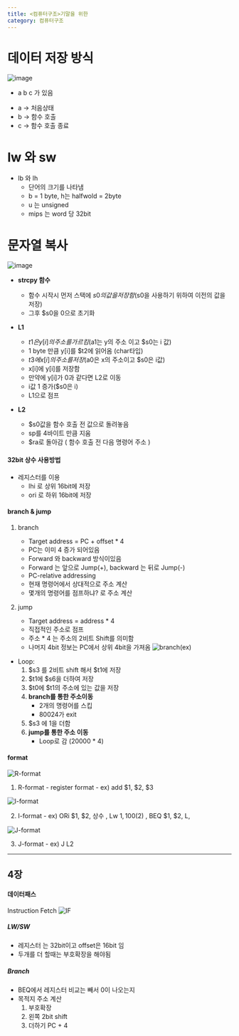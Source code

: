 ```yaml
---
title: <컴퓨터구조>기말을 위한
category: 컴퓨터구조
---
```


# 데이터 저장 방식

![image](https://user-images.githubusercontent.com/51310308/236684853-d6d665de-06d5-42e3-8f34-aaa0c071c166.png)

* a b c 가 있음
- a -> 처음상태
- b -> 함수 호출
- c -> 함수 호출 종료

# lw 와 sw

- lb 와 lh
    - 단어의 크기를 나타냄
    - b = 1 byte, h는 halfwold = 2byte
    - u 는 unsigned
    - mips 는 word 당 32bit


# 문자열 복사

![image](https://user-images.githubusercontent.com/51310308/236685085-e4ee6297-7188-4121-9edc-ad5600d268df.png)

- **strcpy 함수**
    - 함수 시작시 먼저 스택에 $s0 의 값을 저장함 ($s0을 사용하기 위하여 이전의 값을 저장)
    - 그후 $s0을 0으로 초기화 

- **L1**
    - $t1 은 y[i]의 주소를 가르킴 ($a1는 y의 주소 이고 $s0는 i 값)
    - 1 byte 만큼 y[i]를 $t2에 읽어옴 (char타입)
    - $t3 에 x[i]의 주소를 저장($a0은 x의 주소이고 $s0은 i값)
    - x[i]에 y[i]를 저장함
    - 만약에 y[i]가 0과 같다면 L2로 이동
    - i값 1 증가($s0은 i)
    - L1으로 점프

- **L2**
    - $s0값을 함수 호출 전 값으로 돌려놓음
    - sp를 4바이트 만큼 지움
    - $ra로 돌아감 ( 함수 호출 전 다음 명령어 주소 )


#### 32bit 상수 사용방법
- 레지스터를 이용
  - lhi 로 상위 16bit에 저장
  - ori 로 하위 16bit에 저장

#### branch & jump
1. branch
   - Target address = PC + offset * 4
   - PC는 이미 4 증가 되어있음
    - Forward 와 backward 방식이있음
    - Forward 는 앞으로 Jump(+), backward 는 뒤로 Jump(-)
    - PC-relative addressing
    - 현재 명령어에서 상대적으로 주소 계산
    - 몇개의 명령어를 점프하냐? 로 주소 계산

2. jump
    - Target address = address * 4
    - 직접적인 주소로 점프
    - 주소 * 4 는 주소의 2비트 Shift를 의미함
    - 나머지 4bit 정보는 PC에서 상위 4bit을 가져옴
![branch(ex)](https://user-images.githubusercontent.com/51310308/236839897-1527565c-cd81-4ab6-b2ce-c8597f395a37.jpg)

- Loop:
  1. $s3 를 2비트 shift 해서 $t1에 저장
  2. $t1에 $s6을 더하여 저장
  3. $t0에 $t1의 주소에 있는 값을 저장
  4. **branch를 통한 주소이동**
     - 2개의 명령어를 스킵
     - 80024가 exit
  5. $s3 에 1을 더함
  6. **jump를 통한 주소 이동**
     - Loop로 감 (20000 * 4)
  
#### format

   ![R-format](https://user-images.githubusercontent.com/51310308/236839869-ffa5628c-88dc-447c-89f5-2eb0e0b7dc2e.jpg)
1. R-format
		- register format
		- ex) add $1, $2, $3

![I-format](https://user-images.githubusercontent.com/51310308/236839836-58e9f676-0702-4cc3-a320-526ae1b066c7.jpg)

2. I-format
		- ex) ORi $1, $2, 상수 , Lw $1, 100($2) , BEQ $1, $2, L, 


  ![J-format](https://user-images.githubusercontent.com/51310308/236839813-68058c99-2462-4576-9910-a0dc4e746cb0.jpg)

3. J-format
		- ex) J L2
 


***
## 4장

#### 데이터패스

Instruction Fetch
![IF](https://github.com/underkim/underkim.github.io/assets/51310308/faf31fd2-55af-49e4-a8ed-f14267c0edd2)

##### LW/SW
- 레지스터 는 32bit이고 offset은 16bit 임
- 두개를 더 할때는 부호확장을 해야됨

##### Branch
- BEQ에서 레지스터 비교는 빼서 0이 나오는지
- 목적지 주소 계산
  1. 부호확장
  2. 왼쪽 2bit shift
  3. 더하기 PC + 4


##### 